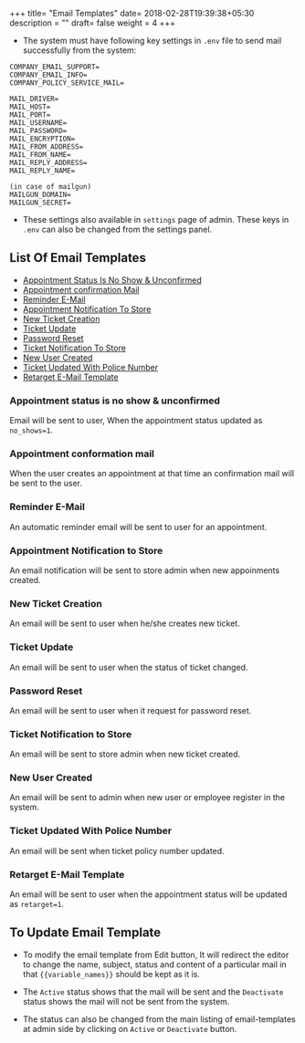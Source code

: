 +++
title= "Email Templates"
date= 2018-02-28T19:39:38+05:30
description = ""
draft= false
weight = 4
+++

* The system must have following key settings in `.env` file to send mail successfully from the system:

```
COMPANY_EMAIL_SUPPORT=
COMPANY_EMAIL_INFO=
COMPANY_POLICY_SERVICE_MAIL=

MAIL_DRIVER=
MAIL_HOST=
MAIL_PORT=
MAIL_USERNAME=
MAIL_PASSWORD=
MAIL_ENCRYPTION=
MAIL_FROM_ADDRESS=
MAIL_FROM_NAME=
MAIL_REPLY_ADDRESS=
MAIL_REPLY_NAME=

(in case of mailgun)
MAILGUN_DOMAIN=
MAILGUN_SECRET=
```

* These settings also available in `settings` page of admin. These keys in `.env` can also be changed from the settings panel.

## List Of Email Templates
* [Appointment Status Is No Show & Unconfirmed](/advanced-configuration/email-templates/#a-name-status-no-show-appointment-status-is-no-show-unconfirmed-a)
* [Appointment confirmation Mail](/advanced-configuration/email-templates/#a-name-appointment-confirmation-appointment-conformation-mail-a)
* [Reminder E-Mail](/advanced-configuration/email-templates/#a-name-reminder-email-reminder-e-mail-a)
* [Appointment Notification To Store](/advanced-configuration/email-templates/#a-name-notification-to-store-appointment-notification-to-store-a)
* [New Ticket Creation](/advanced-configuration/email-templates/#a-name-new-ticket-new-ticket-creation-a)
* [Ticket Update](/advanced-configuration/email-templates/#a-name-ticket-update-ticket-update-a)
* [Password Reset](/advanced-configuration/email-templates/#a-name-password-reset-password-reset-a)
* [Ticket Notification To Store](/advanced-configuration/email-templates/#a-name-ticket-notification-to-store-ticket-notification-to-store-a)
* [New User Created](/advanced-configuration/email-templates/#a-name-ticket-notification-to-store-ticket-notification-to-store-a)
* [Ticket Updated With Police Number](/advanced-configuration/email-templates/#a-name-ticket-update-with-policy-ticket-updated-with-police-number-a)
* [Retarget E-Mail Template](/advanced-configuration/email-templates/#a-name-retarget-email-template-retarget-e-mail-template-a)


### <a name="status_no_show">Appointment status is no show & unconfirmed</a>

Email will be sent to user, When the appointment status updated as `no_shows=1`.

### <a name="appointment_confirmation">Appointment conformation mail</a>

When the user creates an appointment at that time an confirmation mail will be sent to the user.

### <a name="reminder_email">Reminder E-Mail</a>

An automatic reminder email will be sent to user for an appointment.

### <a name="notification_to_store">Appointment Notification to Store</a>

An email notification will be sent to store admin when new appoinments created.

### <a name="new_ticket">New Ticket Creation</a>

An email will be sent to user when he/she creates new ticket.

### <a name="ticket_update">Ticket Update</a>

An email will be sent to user when the status of ticket changed.

### <a name="password_reset">Password Reset</a>

An email will be sent to user when it request for password reset.

### <a name="ticket_notification_to_store">Ticket Notification to Store</a>

An email will be sent to store admin when new ticket created.

### <a name="new_user">New User Created</a>

An email will be sent to admin when new user or employee register in the system.

### <a name="ticket_update_with_policy">Ticket Updated With Police Number</a>

An email will be sent when ticket policy number updated.

### <a name="retarget_email_template">Retarget E-Mail Template</a>

An email will be sent to user when the appointment status will be updated as `retarget=1`.

## To Update Email Template

* To modify the email template from Edit button, It will redirect the editor to change the name, subject, status and content of a particular mail in that `{{variable_names}}` should be kept as it is.

* The `Active` status shows that the mail will be sent and the `Deactivate` status shows the mail will not be sent from the system.

* The status can also be changed from the main listing of email-templates at admin side by clicking on `Active` or `Deactivate` button.
